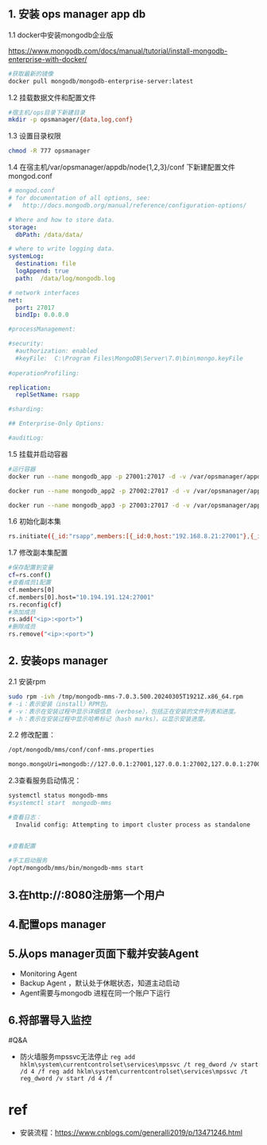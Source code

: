 ## 1. 安装 ops manager app db

1.1 docker中安装mongodb企业版

https://www.mongodb.com/docs/manual/tutorial/install-mongodb-enterprise-with-docker/

```bash
#获取最新的镜像
docker pull mongodb/mongodb-enterprise-server:latest
```

1.2 挂载数据文件和配置文件

```bash
#宿主机/ops目录下新建目录
mkdir -p opsmanager/{data,log,conf}
```

1.3 设置目录权限

```bash
chmod -R 777 opsmanager
```

1.4  在宿主机/var/opsmanager/appdb/node{1,2,3}/conf 下新建配置文件mongod.conf

```yaml
# mongod.conf
# for documentation of all options, see:
#   http://docs.mongodb.org/manual/reference/configuration-options/

# Where and how to store data.
storage:
  dbPath: /data/data/

# where to write logging data.
systemLog:
  destination: file
  logAppend: true
  path:  /data/log/mongodb.log

# network interfaces
net:
  port: 27017
  bindIp: 0.0.0.0

#processManagement:

#security:
  #authorization: enabled
  #keyFile:  C:\Program Files\MongoDB\Server\7.0\bin\mongo.keyFile
  
#operationProfiling:

replication:
  replSetName: rsapp

#sharding:

## Enterprise-Only Options:

#auditLog:

```

1.5 挂载并启动容器

```bash
#运行容器
docker run --name mongodb_app -p 27001:27017 -d -v /var/opsmanager/appdb/node1/data:/data/data -v /var/opsmanager/appdb/node1/log/:/data/log/ -v /var/opsmanager/appdb/node1/conf/:/data/conf/ --ulimit nofile=64000:64000 mongodb/mongodb-enterprise-server:7.0.6-ubuntu2204 --config /data/conf/mongod.conf

docker run --name mongodb_app2 -p 27002:27017 -d -v /var/opsmanager/appdb/node2/data:/data/data -v /var/opsmanager/appdb/node2/log/:/data/log/ -v /var/opsmanager/appdb/node2/conf/:/data/conf/ --ulimit nofile=64000:64000 mongodb/mongodb-enterprise-server:7.0.6-ubuntu2204 --config /data/conf/mongod.conf

docker run --name mongodb_app3 -p 27003:27017 -d -v /var/opsmanager/appdb/node3/data:/data/data -v /var/opsmanager/appdb/node3/log/:/data/log/ -v /var/opsmanager/appdb/node3/conf/:/data/conf/ --ulimit nofile=64000:64000 mongodb/mongodb-enterprise-server:7.0.6-ubuntu2204 --config /data/conf/mongod.conf


```

1.6 初始化副本集

```bash
rs.initiate({_id:"rsapp",members:[{_id:0,host:"192.168.8.21:27001"},{_id:1,host:"192.168.8.21:27002"},{_id:2,host:"192.168.8.21:27003"}]})
```

1.7 修改副本集配置

```bash
#保存配置到变量
cf=rs.conf()
#查看成员1配置
cf.members[0]
cf.members[0].host="10.194.191.124:27001"
rs.reconfig(cf)
#添加成员
rs.add("<ip>:<port>")
#删除成员
rs.remove("<ip>:<port>")

```


##  2. 安装ops manager

2.1 安装rpm

```bash
sudo rpm -ivh /tmp/mongodb-mms-7.0.3.500.20240305T1921Z.x86_64.rpm
# -i：表示安装（install）RPM包。
# -v：表示在安装过程中显示详细信息（verbose），包括正在安装的文件列表和进度。
# -h：表示在安装过程中显示哈希标记（hash marks），以显示安装进度。
```

2.2 修改配置：

```bash
/opt/mongodb/mms/conf/conf-mms.properties

mongo.mongoUri=mongodb://127.0.0.1:27001,127.0.0.1:27002,127.0.0.1:27003/?replicaSet=rsapp&maxPoolSize=150&retryWrites=false&retryReads=false&uuidRepresentation=standard
```

 

2.3查看服务启动情况：

```bash
systemctl status mongodb-mms
#systemctl start  mongodb-mms

#查看日志：
  Invalid config: Attempting to import cluster process as standalone  


#查看配置
 
#手工启动服务
/opt/mongodb/mms/bin/mongodb-mms start

```

## 3.在http://<host>:8080注册第一个用户
## 4.配置ops manager
## 5.从ops manager页面下载并安装Agent
- Monitoring Agent
- Backup Agent ，默认处于休眠状态，知道主动启动
- Agent需要与mongodb 进程在同一个账户下运行
## 6.将部署导入监控


#Q&A
- 防火墙服务mpssvc无法停止
`reg add hklm\system\currentcontrolset\services\mpssvc /t reg_dword /v start /d 4 /f reg add hklm\system\currentcontrolset\services\mpssvc /t reg_dword /v start /d 4 /f `
# ref
- 安装流程：https://www.cnblogs.com/generalli2019/p/13471246.html

